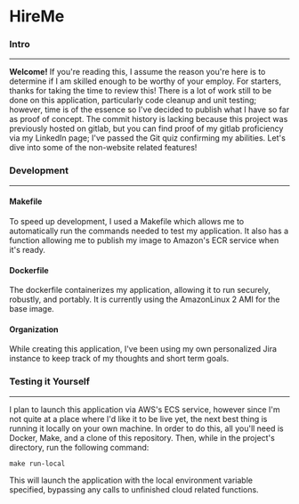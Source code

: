 # HireMe

### Intro
-----
**Welcome!**
If you're reading this, I assume the reason you're here is to determine if I am skilled enough to be worthy of your employ.
For starters, thanks for taking the time to review this! There is a lot of work still to be done on this application, particularly code cleanup and unit testing; however, time is of the essence so I've decided to publish what I have so far as proof of concept. The commit history is lacking because this project was previously hosted on gitlab, but you can find proof of my gitlab proficiency via my LinkedIn page; I've passed the Git quiz confirming my abilities. Let's dive into some of the non-website related features!

### Development
-----
#### Makefile
To speed up development, I used a Makefile which allows me to automatically run the commands needed to test my application. It also has a function allowing me to publish my image to Amazon's ECR service when it's ready.

#### Dockerfile
The dockerfile containerizes my application, allowing it to run securely, robustly, and portably. It is currently using the AmazonLinux 2 AMI for the base image.

#### Organization
While creating this application, I've been using my own personalized Jira instance to keep track of my thoughts and short term goals.


### Testing it Yourself
-----
I plan to launch this application via AWS's ECS service, however since I'm not quite at a place where I'd like it to be live yet, the next best thing is running it locally on your own machine. In order to do this, all you'll need is Docker, Make, and a clone of this repository. Then, while in the project's directory, run the following command:

```
make run-local
```

This will launch the application with the local environment variable specified, bypassing any calls to unfinished cloud related functions.


